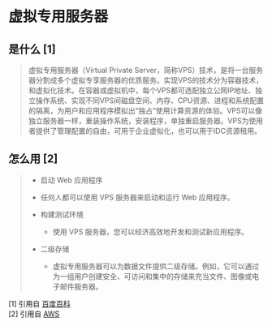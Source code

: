 # 虚拟专用服务器
## 是什么 [1]
> 虚拟专用服务器（Virtual Private Server，简称VPS）技术，是将一台服务器分割成多个虚拟专享服务器的优质服务。实现VPS的技术分为容器技术，和虚拟化技术。在容器或虚拟机中，每个VPS都可选配独立公网IP地址、独立操作系统、实现不同VPS间磁盘空间、内存、CPU资源、进程和系统配置的隔离，为用户和应用程序模拟出“独占”使用计算资源的体验。VPS可以像独立服务器一样，重装操作系统，安装程序，单独重启服务器。VPS为使用者提供了管理配置的自由，可用于企业虚拟化，也可以用于IDC资源租用。
## 怎么用 [2]
>- 启动 Web 应用程序
>  - 任何人都可以使用 VPS 服务器来启动和运行 Web 应用程序。
>
>- 构建测试环境
>   - 使用 VPS 服务器，您可以经济高效地开发和测试新应用程序。
>
>- 二级存储
>   - 虚拟专用服务器可以为数据文件提供二级存储。例如，它可以通过为一组用户创建安全、可访问和集中的存储来充当文件、图像或电子邮件服务器。

[1] 引用自 [百度百科](https://baike.baidu.com/item/%E8%99%9A%E6%8B%9F%E4%B8%93%E7%94%A8%E6%9C%8D%E5%8A%A1%E5%99%A8/5613529)  
[2] 引用自 [AWS](https://aws.amazon.com/cn/what-is/vps/)